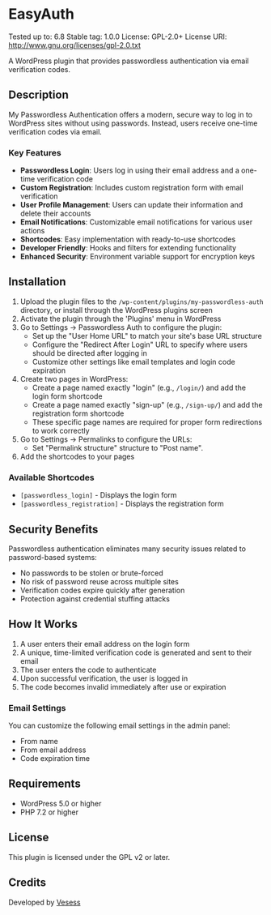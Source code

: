 # EasyAuth

Tested up to: 6.8
Stable tag: 1.0.0
License: GPL-2.0+
License URI: http://www.gnu.org/licenses/gpl-2.0.txt

A WordPress plugin that provides passwordless authentication via email verification codes.

## Description

My Passwordless Authentication offers a modern, secure way to log in to WordPress sites without using passwords. Instead, users receive one-time verification codes via email.

### Key Features

* **Passwordless Login**: Users log in using their email address and a one-time verification code
* **Custom Registration**: Includes custom registration form with email verification
* **User Profile Management**: Users can update their information and delete their accounts
* **Email Notifications**: Customizable email notifications for various user actions
* **Shortcodes**: Easy implementation with ready-to-use shortcodes
* **Developer Friendly**: Hooks and filters for extending functionality
* **Enhanced Security**: Environment variable support for encryption keys

## Installation

1. Upload the plugin files to the `/wp-content/plugins/my-passwordless-auth` directory, or install through the WordPress plugins screen
2. Activate the plugin through the 'Plugins' menu in WordPress
3. Go to Settings → Passwordless Auth to configure the plugin:
   * Set up the "User Home URL" to match your site's base URL structure
   * Configure the "Redirect After Login" URL to specify where users should be directed after logging in
   * Customize other settings like email templates and login code expiration
4. Create two pages in WordPress:
   * Create a page named exactly "login" (e.g., `/login/`) and add the login form shortcode
   * Create a page named exactly "sign-up" (e.g., `/sign-up/`) and add the registration form shortcode
   * These specific page names are required for proper form redirections to work correctly
5. Go to Settings → Permalinks to configure the URLs:
   * Set "Permalink structure" structure to "Post name".
6. Add the shortcodes to your pages

### Available Shortcodes

* `[passwordless_login]` - Displays the login form
* `[passwordless_registration]` - Displays the registration form

## Security Benefits

Passwordless authentication eliminates many security issues related to password-based systems:

* No passwords to be stolen or brute-forced
* No risk of password reuse across multiple sites
* Verification codes expire quickly after generation
* Protection against credential stuffing attacks

## How It Works

1. A user enters their email address on the login form
2. A unique, time-limited verification code is generated and sent to their email
3. The user enters the code to authenticate
4. Upon successful verification, the user is logged in
5. The code becomes invalid immediately after use or expiration


### Email Settings

You can customize the following email settings in the admin panel:

* From name
* From email address
* Code expiration time


## Requirements

* WordPress 5.0 or higher
* PHP 7.2 or higher

## License

This plugin is licensed under the GPL v2 or later.

## Credits

Developed by [Vesess](https://www.vesess.com/)
